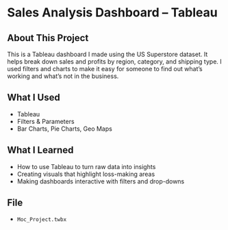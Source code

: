 # Sales Analysis Dashboard – Tableau

## About This Project
This is a Tableau dashboard I made using the US Superstore dataset. It helps break down sales and profits by region, category, and shipping type. I used filters and charts to make it easy for someone to find out what’s working and what’s not in the business.

## What I Used
- Tableau
- Filters & Parameters
- Bar Charts, Pie Charts, Geo Maps

## What I Learned
- How to use Tableau to turn raw data into insights
- Creating visuals that highlight loss-making areas
- Making dashboards interactive with filters and drop-downs

## File
- `Moc_Project.twbx`
